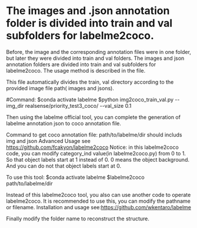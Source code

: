 # The images and .json annotation folder is divided into train and val subfolders for labelme2coco.
Before, the image and the corresponding annotation files were in one folder, but later they were divided into train and val folders. 
The images and json annotation folders are divided into train and val subfolders for labelme2coco. The usage method is described in the file.

This file  automatically divides the train, val directory according to
the provided image file path( images and jsons).

#Command:
$conda activate labelme
$python img2coco_train_val.py --img_dir realsense/priority_test3_coco/ --val_size 0.1

Then using the labelme official tool, you can complete the generation
of labelme annotation json to coco annotation file.  

Command to get coco annotation file: path/to/labelme/dir should includs img and json
Advanced Usage see https://github.com/fcakyon/labelme2coco 
Notice: in this labelme2coco code, you can modify category_ind value(in labelme2coco.py)
from 0 to 1. So that object labels start at 1 instead of 0. 0 means the object background.
And you can do not that object labels start at 0.

To use this tool:
$conda activate labelme
$labelme2coco path/to/labelme/dir

Instead of this labelme2coco tool, you also can use another code to operate labelme2coco.
It is recommended to use this, you can modify the pathname or filename.
Installation and usage see:https://github.com/wkentaro/labelme 

Finally modify the folder name to reconstruct the structure.
